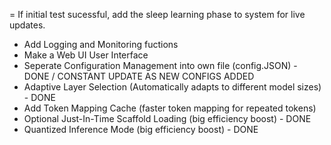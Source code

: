 = If initial test sucessful, add the sleep learning phase to system for live updates.

- Add Logging and Monitoring fuctions
- Make a Web UI User Interface
- Seperate Configuration Management into own file (config.JSON) - DONE / CONSTANT UPDATE AS NEW CONFIGS ADDED
- Adaptive Layer Selection (Automatically adapts to different model sizes) - DONE
- Add Token Mapping Cache (faster token mapping for repeated tokens)
- Optional Just-In-Time Scaffold Loading (big efficiency boost) - DONE
- Quantized Inference Mode (big efficiency boost) - DONE 
